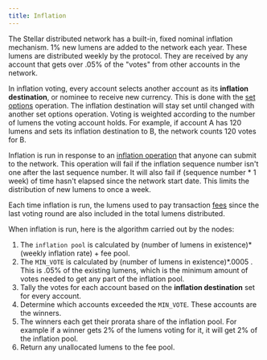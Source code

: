 ```yaml
---
title: Inflation
---
```


The Stellar distributed network has a built-in, fixed nominal inflation mechanism. 1% new lumens are added to the network each year. These lumens are distributed weekly by the protocol. They are received by any account that gets over .05% of the "votes" from other accounts in the network. 

In inflation voting, every account selects another account as its **inflation destination**, or nominee to receive new currency. This is done with the [set options](./list-of-operations.md#set-options) operation. The inflation destination will stay set until changed with another set options operation. Voting is weighted according to the number of lumens the voting account holds. For example, if account A has 120 lumens and sets its inflation destination to B, the network counts 120 votes for B.

Inflation is run in response to an [inflation operation](./list-of-operations.md#inflation) that anyone can submit to the network. This operation will fail if the inflation sequence number isn't one after the last sequence number. It will also fail if (sequence number * 1 week) of time hasn't elapsed since the network start date. This limits the distribution of new lumens to once a week. 

Each time inflation is run, the lumens used to pay transaction [fees](./fees.md) since the last voting round are also included in the total lumens distributed.

When inflation is run, here is the algorithm carried out by the nodes:

 1. The `inflation pool` is calculated by (number of lumens in existence)*(weekly inflation rate) + fee pool.
 2. The `MIN_VOTE` is calculated by (number of lumens in existence)*.0005 . This is .05% of the existing lumens, which is the minimum amount of votes needed to get any part of the inflation pool.
 2. Tally the votes for each account based on the **inflation destination** set for every account.
 3. Determine which accounts exceeded the `MIN_VOTE`. These accounts are the winners.
 4. The winners each get their prorata share of the inflation pool. For example if a winner gets 2% of the lumens voting for it, it will get 2% of the inflation pool.
 5. Return any unallocated lumens to the fee pool. 
